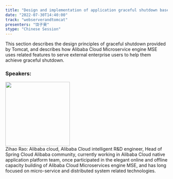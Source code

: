 ```yaml
---
title: "Design and implementation of application graceful shutdown based on Tomcat"
date: "2022-07-30T14:40:00"
track: "webserverandtomcat"
presenters: "饶子昊"
stype: "Chinese Session"
---
```

This section describes the design principles of graceful shutdown provided by Tomcat, and describes how Alibaba Cloud Microservice engine MSE uses related features to serve external enterprise users to help them achieve graceful shutdown.
 ### Speakers: 
 <img src="images/speaker/1079.png" width="200" /><br>Zihao Rao: Alibaba cloud, Alibaba Cloud intelligent R&D engineer, Head of Spring Cloud Alibaba community, currently working in Alibaba Cloud native application platform team, once participated in the elegant online and offline capacity building of Alibaba Cloud Microservices engine MSE, and has long focused on micro-service and distributed system related technologies.

 